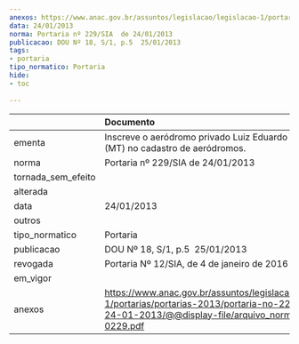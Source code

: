 ```yaml
---
anexos: https://www.anac.gov.br/assuntos/legislacao/legislacao-1/portarias/portarias-2013/portaria-no-229-sia-de-24-01-2013/@@display-file/arquivo_norma/PA2013-0229.pdf
data: 24/01/2013
norma: Portaria nº 229/SIA  de 24/01/2013
publicacao: DOU Nº 18, S/1, p.5  25/01/2013
tags:
- portaria
tipo_normatico: Portaria
hide: 
- toc 
 
---
```


|                    | Documento                                                                                                                                                        |
|:-------------------|:-----------------------------------------------------------------------------------------------------------------------------------------------------------------|
| ementa             | Inscreve o aeródromo privado Luiz Eduardo Magalhães (MT) no cadastro de aeródromos.                                                                              |
| norma              | Portaria nº 229/SIA  de 24/01/2013                                                                                                                               |
| tornada_sem_efeito |                                                                                                                                                                  |
| alterada           |                                                                                                                                                                  |
| data               | 24/01/2013                                                                                                                                                       |
| outros             |                                                                                                                                                                  |
| tipo_normatico     | Portaria                                                                                                                                                         |
| publicacao         | DOU Nº 18, S/1, p.5  25/01/2013                                                                                                                                  |
| revogada           | Portaria Nº 12/SIA, de 4 de janeiro de 2016                                                                                                                      |
| em_vigor           |                                                                                                                                                                  |
| anexos             | https://www.anac.gov.br/assuntos/legislacao/legislacao-1/portarias/portarias-2013/portaria-no-229-sia-de-24-01-2013/@@display-file/arquivo_norma/PA2013-0229.pdf |